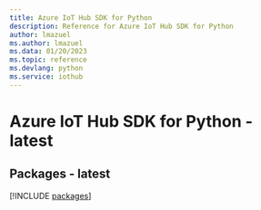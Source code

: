```yaml
---
title: Azure IoT Hub SDK for Python
description: Reference for Azure IoT Hub SDK for Python
author: lmazuel
ms.author: lmazuel
ms.data: 01/20/2023
ms.topic: reference
ms.devlang: python
ms.service: iothub
---
```

# Azure IoT Hub SDK for Python - latest
## Packages - latest
[!INCLUDE [packages](iot-hub-index.md)]